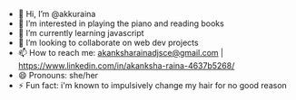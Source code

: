 - 👋 Hi, I’m @akkuraina
- 👀 I’m interested in playing the piano and reading books
- 🌱 I’m currently learning javascript
- 💞️ I’m looking to collaborate on web dev projects
- 📫 How to reach me: akanksharainadjsce@gmail.com | https://www.linkedin.com/in/akanksha-raina-4637b5268/
- 😄 Pronouns: she/her
- ⚡ Fun fact: i'm known to impulsively change my hair for no good reason 

<!---
akkuraina/akkuraina is a ✨ special ✨ repository because its `README.md` (this file) appears on your GitHub profile.
You can click the Preview link to take a look at your changes.
--->
